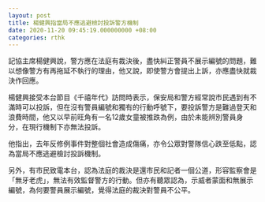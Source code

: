 ```yaml
---
layout: post
title: 楊健興指當局不應逃避檢討投訴警方機制
date: 2020-11-20 09:45:19.000000000 +08:00
categories: rthk
---
```


記協主席楊健興說，警方應在法庭有裁決後，盡快糾正警員不展示編號的問題，難以想像警方有再拖延不執行的理由，他又說，即使警方會提出上訴，亦應盡快就裁決作回應。

楊健興接受本台節目《千禧年代》訪問時表示，保安局和警方經常說市民遇到有不滿時可以投訴，但在沒有警員編號和獨有的行動呼號下，要投訴警方是難過登天和浪費時間，他又以早前旺角有一名12歲女童被推跌為例，由於未能辨別警員身分，在現行機制下亦無法投訴。

他指出，去年反修例事件對整個社會造成傷痛，亦令公眾對警隊信心跌至低點，認為當局不應逃避檢討投訴機制。

另外，有市民致電本台，認為法庭的裁決是還市民和記者一個公道，形容監察會是「無牙老虎」，無法有效監督警方的行動。但亦有聽眾認為，示威者蒙面和無展示編號，為何要警員展示編號，覺得法庭的裁決對警員不公平。
